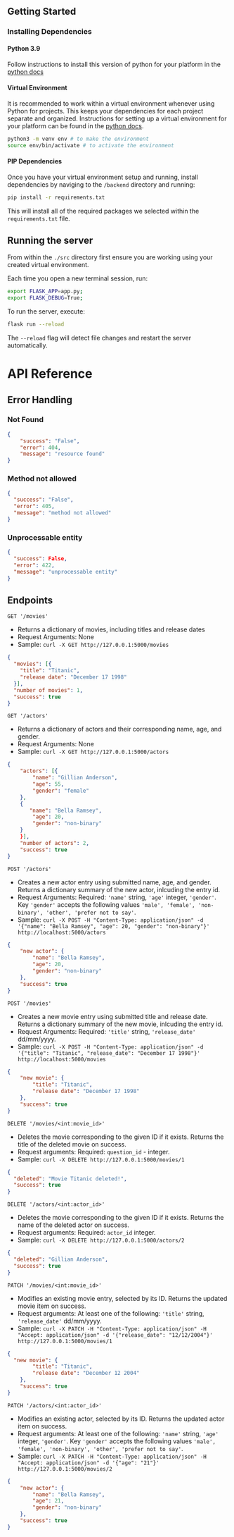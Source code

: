 ## Getting Started

### Installing Dependencies

#### Python 3.9

Follow instructions to install this version of python for your platform in the [python docs](https://docs.python.org/3/using/unix.html#getting-and-installing-the-latest-version-of-python)

#### Virtual Environment

It is recommended to work within a virtual environment whenever using Python for projects. This keeps your dependencies for each project separate and organized. Instructions for setting up a virtual environment for your platform can be found in the [python docs](https://packaging.python.org/guides/installing-using-pip-and-virtual-environments/). 

```bash
python3 -m venv env # to make the environment
source env/bin/activate # to activate the environment
```

#### PIP Dependencies

Once you have your virtual environment setup and running, install dependencies by naviging to the `/backend` directory and running:

```bash
pip install -r requirements.txt
```

This will install all of the required packages we selected within the `requirements.txt` file.

## Running the server

From within the `./src` directory first ensure you are working using your created virtual environment.

Each time you open a new terminal session, run:

```bash
export FLASK_APP=app.py;
export FLASK_DEBUG=True;
```

To run the server, execute:

```bash
flask run --reload
```

The `--reload` flag will detect file changes and restart the server automatically.

# API Reference
## Error Handling

### Not Found
```json
{
    "success": "False",
    "error": 404, 
    "message": "resource found"
}
```
### Method not allowed
```json
{
  "success": "False",
  "error": 405, 
  "message": "method not allowed"
}
```
### Unprocessable entity
```json
{
  "success": False,
  "error": 422,
  "message": "unprocessable entity"
}
```
## Endpoints
`GET '/movies'`

- Returns a dictionary of movies, including titles and release dates
- Request Arguments: None
- Sample: `curl -X GET http://127.0.0.1:5000/movies`

```json
{
  "movies": [{
    "title": "Titanic",
    "release date": "December 17 1998"
  }],
  "number of movies": 1,
  "success": true
}
```

`GET '/actors'`

- Returns a dictionary of actors and their corresponding name, age, and gender.
- Request Arguments: None
- Sample: `curl -X GET http://127.0.0.1:5000/actors`

```json
{
    "actors": [{
        "name": "Gillian Anderson",
        "age": 55,
        "gender": "female"
    },
    {
       "name": "Bella Ramsey",
        "age": 20,
        "gender": "non-binary" 
    }
    }],
    "number of actors": 2, 
    "success": true
}
```
`POST '/actors'`

- Creates a new actor entry using submitted name, age, and gender. Returns a dictionary summary of the new actor, inlcuding the entry id. 
- Request Arguments: Required: `'name'` string, `'age'` integer, `'gender'`. Key `'gender'` accepts the following values `'male', 'female', 'non-binary', 'other', 'prefer not to say'`.
- Sample: `curl -X POST -H "Content-Type: application/json" -d '{"name": "Bella Ramsey", "age": 20, "gender": "non-binary"}' http://localhost:5000/actors`

``` json
{
    "new actor": {
        "name": "Bella Ramsey",
        "age": 20,
        "gender": "non-binary"
    },
    "success": true
}
```

`POST '/movies'`

- Creates a new movie entry using submitted title and release date. Returns a dictionary summary of the new movie, inlcuding the entry id. 
- Request Arguments: Required: `'title'` string, `'release_date'` dd/mm/yyyy. 
- Sample: `curl -X POST -H "Content-Type: application/json" -d '{"title": "Titanic", "release_date": "December 17 1998"}' http://localhost:5000/movies`

``` json
{
    "new movie": {
        "title": "Titanic",
        "release date": "December 17 1998"
    },
    "success": true
}
```

`DELETE '/movies/<int:movie_id>'`

- Deletes the movie corresponding to the given ID if it exists. Returns the title of the deleted movie on success.
- Request arguments: Required: `question_id` - integer.
- Sample: `curl -X DELETE http://127.0.0.1:5000/movies/1`

``` json
{
  "deleted": "Movie Titanic deleted!",
  "success": true
}
```

`DELETE '/actors/<int:actor_id>'`

- Deletes the movie corresponding to the given ID if it exists. Returns the name of the deleted actor on success.
- Request arguments: Required: `actor_id` integer.
- Sample: `curl -X DELETE http://127.0.0.1:5000/actors/2`

``` json
{
  "deleted": "Gillian Anderson",
  "success": true
}
```

`PATCH '/movies/<int:movie_id>'`

- Modifies an existing movie entry, selected by its ID. Returns the updated movie item on success.
- Request arguments: At least one of the following: `'title'` string, `'release_date'` dd/mm/yyyy. 
- Sample: `curl -X PATCH -H "Content-Type: application/json" -H "Accept: application/json" -d '{"release_date": "12/12/2004"}' http://127.0.0.1:5000/movies/1`

``` json
{
  "new movie": {
        "title": "Titanic",
        "release date": "December 12 2004"
    },
    "success": true
}
```

`PATCH '/actors/<int:actor_id>'`
- Modifies an existing actor, selected by its ID. Returns the updated actor item on success.
- Request arguments: At least one of the following: `'name'` string, `'age'` integer, `'gender'`. Key `'gender'` accepts the following values `'male', 'female', 'non-binary', 'other', 'prefer not to say'`.
- Sample: `curl -X PATCH -H "Content-Type: application/json" -H "Accept: application/json" -d '{"age": "21"}' http://127.0.0.1:5000/movies/2`

``` json
{
    "new actor": {
        "name": "Bella Ramsey",
        "age": 21,
        "gender": "non-binary"
    },
    "success": true
}
```